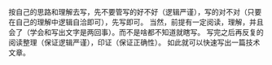 按自己的思路和理解去写，先不要管写的好不好（逻辑严谨），写的对不对（只要在自己的理解中逻辑自洽即可），先写即可。
当然，前提有一定阅读，理解，并且会了（学会和写出文字是两回事）。而不是啥都不知道就瞎写。
写完之后再反复的阅读整理（保证逻辑严谨），印证（保证正确性）。
如此就可以快速写出一篇技术文章。